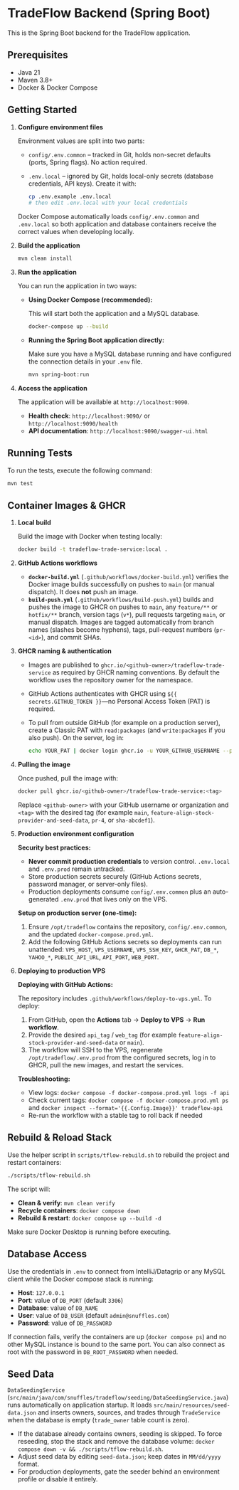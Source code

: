 # TradeFlow Backend (Spring Boot)

This is the Spring Boot backend for the TradeFlow application.

## Prerequisites

- Java 21
- Maven 3.8+
- Docker & Docker Compose

## Getting Started

1.  **Configure environment files**

    Environment values are split into two parts:

    - `config/.env.common` – tracked in Git, holds non-secret defaults (ports, Spring flags). No action required.
    - `.env.local` – ignored by Git, holds local-only secrets (database credentials, API keys). Create it with:

      ```bash
      cp .env.example .env.local
      # then edit .env.local with your local credentials
      ```

    Docker Compose automatically loads `config/.env.common` and `.env.local` so both application and database containers receive the correct values when developing locally.

2.  **Build the application**

    ```bash
    mvn clean install
    ```

3.  **Run the application**

    You can run the application in two ways:

    -   **Using Docker Compose (recommended):**

        This will start both the application and a MySQL database.

        ```bash
        docker-compose up --build
        ```

    -   **Running the Spring Boot application directly:**

        Make sure you have a MySQL database running and have configured the connection details in your `.env` file.

        ```bash
        mvn spring-boot:run
        ```

4.  **Access the application**

    The application will be available at `http://localhost:9090`.

    * __Health check__: `http://localhost:9090/` or `http://localhost:9090/health`
    * __API documentation__: `http://localhost:9090/swagger-ui.html`

## Running Tests

To run the tests, execute the following command:

```bash
mvn test
```

## Container Images & GHCR

1.  **Local build**

    Build the image with Docker when testing locally:

    ```bash
    docker build -t tradeflow-trade-service:local .
    ```

2.  **GitHub Actions workflows**

    * __`docker-build.yml`__ (`.github/workflows/docker-build.yml`) verifies the Docker image builds successfully on pushes to `main` (or manual dispatch). It does **not** push an image.
    * __`build-push.yml`__ (`.github/workflows/build-push.yml`) builds and pushes the image to GHCR on pushes to `main`, any `feature/**` or `hotfix/**` branch, version tags (`v*`), pull requests targeting `main`, or manual dispatch. Images are tagged automatically from branch names (slashes become hyphens), tags, pull-request numbers (`pr-<id>`), and commit SHAs.

3.  **GHCR naming & authentication**

    * Images are published to `ghcr.io/<github-owner>/tradeflow-trade-service` as required by GHCR naming conventions. By default the workflow uses the repository owner for the namespace.
    * GitHub Actions authenticates with GHCR using `${{ secrets.GITHUB_TOKEN }}`—no Personal Access Token (PAT) is required.
    * To pull from outside GitHub (for example on a production server), create a Classic PAT with `read:packages` (and `write:packages` if you also push). On the server, log in:

      ```bash
      echo YOUR_PAT | docker login ghcr.io -u YOUR_GITHUB_USERNAME --password-stdin
      ```

4.  **Pulling the image**

    Once pushed, pull the image with:

    ```bash
    docker pull ghcr.io/<github-owner>/tradeflow-trade-service:<tag>
    ```

    Replace `<github-owner>` with your GitHub username or organization and `<tag>` with the desired tag (for example `main`, `feature-align-stock-provider-and-seed-data`, `pr-4`, or `sha-abcdef1`).

5.  **Production environment configuration**

    **Security best practices:**

    * __Never commit production credentials__ to version control. `.env.local` and `.env.prod` remain untracked.
    * Store production secrets securely (GitHub Actions secrets, password manager, or server-only files).
    * Production deployments consume `config/.env.common` plus an auto-generated `.env.prod` that lives only on the VPS.

    **Setup on production server (one-time):**

    1.  Ensure `/opt/tradeflow` contains the repository, `config/.env.common`, and the updated `docker-compose.prod.yml`.
    2.  Add the following GitHub Actions secrets so deployments can run unattended:
       `VPS_HOST`, `VPS_USERNAME`, `VPS_SSH_KEY`, `GHCR_PAT`, `DB_*`, `YAHOO_*`, `PUBLIC_API_URL`, `API_PORT`, `WEB_PORT`.

6.  **Deploying to production VPS**

    **Deploying with GitHub Actions:**

    The repository includes `.github/workflows/deploy-to-vps.yml`. To deploy:

    1.  From GitHub, open the **Actions** tab → **Deploy to VPS** → **Run workflow**.
    2.  Provide the desired `api_tag` / `web_tag` (for example `feature-align-stock-provider-and-seed-data` or `main`).
    3.  The workflow will SSH to the VPS, regenerate `/opt/tradeflow/.env.prod` from the configured secrets, log in to GHCR, pull the new images, and restart the services.

    **Troubleshooting:**

    * View logs: `docker compose -f docker-compose.prod.yml logs -f api`
    * Check current tags: `docker compose -f docker-compose.prod.yml ps` and `docker inspect --format='{{.Config.Image}}' tradeflow-api`
    * Re-run the workflow with a stable tag to roll back if needed

## Rebuild & Reload Stack

Use the helper script in `scripts/tflow-rebuild.sh` to rebuild the project and restart containers:

```bash
./scripts/tflow-rebuild.sh
```

The script will:

- __Clean & verify__: `mvn clean verify`
- __Recycle containers__: `docker compose down`
- __Rebuild & restart__: `docker compose up --build -d`

Make sure Docker Desktop is running before executing.

## Database Access

Use the credentials in `.env` to connect from IntelliJ/Datagrip or any MySQL client while the Docker compose stack is running:

* __Host__: `127.0.0.1`
* __Port__: value of `DB_PORT` (default `3306`)
* __Database__: value of `DB_NAME`
* __User__: value of `DB_USER` (default `admin@snuffles.com`)
* __Password__: value of `DB_PASSWORD`

If connection fails, verify the containers are up (`docker compose ps`) and no other MySQL instance is bound to the same port. You can also connect as root with the password in `DB_ROOT_PASSWORD` when needed.

## Seed Data

`DataSeedingService` (`src/main/java/com/snuffles/tradeflow/seeding/DataSeedingService.java`) runs automatically on application startup. It loads `src/main/resources/seed-data.json` and inserts owners, sources, and trades through `TradeService` when the database is empty (`trade_owner` table count is zero).

* If the database already contains owners, seeding is skipped. To force reseeding, stop the stack and remove the database volume: `docker compose down -v && ./scripts/tflow-rebuild.sh`.
* Adjust seed data by editing `seed-data.json`; keep dates in `MM/dd/yyyy` format.
* For production deployments, gate the seeder behind an environment profile or disable it entirely.
